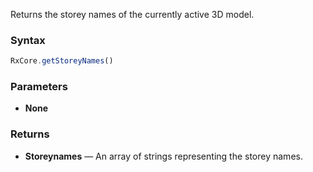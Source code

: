 Returns the storey names of the currently active 3D model.

### Syntax

```typescript
RxCore.getStoreyNames()
```

### Parameters

- **None**

### Returns

- **Storeynames** — An array of strings representing the storey names.